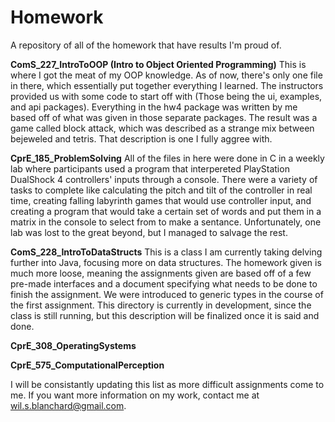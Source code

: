 # Homework
 A repository of all of the homework that have results I'm proud of.


**ComS_227_IntroToOOP (Intro to Object Oriented Programming)**
 This is where I got the meat of my OOP knowledge.  As of now, there's only one file in there, which essentially put together everything I learned.  The instructors provided us with some code to start off with (Those being the ui, examples, and api packages).  Everything in the hw4 package was written by me based off of what was given in those separate packages.  The result was a game called block attack, which was described as a strange mix between bejeweled and tetris.  That description is one I fully aggree with.
 
 **CprE_185_ProblemSolving**
  All of the files in here were done in C in a weekly lab where participants used a program that interpereted PlayStation DualShock 4 controllers' inputs through a console.  There were a variety of tasks to complete like calculating the pitch and tilt of the controller in real time, creating falling labyrinth games that would use controller input, and creating a program that would take a certain set of words and put them in a matrix in the console to select from to make a sentance.  Unfortunately, one lab was lost to the great beyond, but I managed to salvage the rest.  
  
**ComS_228_IntroToDataStructs**
 This is a class I am currently taking delving further into Java, focusing more on data structures.  The homework given is much more loose, meaning the assignments given are based off of a few pre-made interfaces and a document specifying what needs to be done to finish the assignment.  We were introduced to generic types in the course of the first assignment.  This directory is currently in development, since the class is still running, but this description will be finalized once it is said and done.

**CprE_308_OperatingSystems**

**CprE_575_ComputationalPerception**
  
  I will be consistantly updating this list as more difficult assignments come to me.  If you want more information on my work, contact me at wil.s.blanchard@gmail.com.
